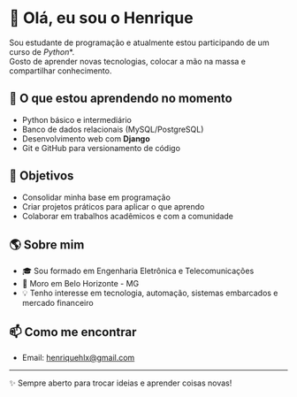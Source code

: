 # 👋 Olá, eu sou o Henrique  

Sou estudante de programação e atualmente estou participando de um curso de *Python**.  
Gosto de aprender novas tecnologias, colocar a mão na massa e compartilhar conhecimento.  

## 🚀 O que estou aprendendo no momento
- Python básico e intermediário  
- Banco de dados relacionais (MySQL/PostgreSQL)  
- Desenvolvimento web com **Django**  
- Git e GitHub para versionamento de código  

## 🎯 Objetivos
- Consolidar minha base em programação  
- Criar projetos práticos para aplicar o que aprendo  
- Colaborar em trabalhos acadêmicos e com a comunidade  

## 🌎 Sobre mim
- 🎓 Sou formado em Engenharia Eletrônica e Telecomunicações  
- 📍 Moro em Belo Horizonte - MG  
- 💡 Tenho interesse em tecnologia, automação, sistemas embarcados e mercado financeiro  

## 📫 Como me encontrar

- Email: henriquehlx@gmail.com

---
✨ Sempre aberto para trocar ideias e aprender coisas novas!
